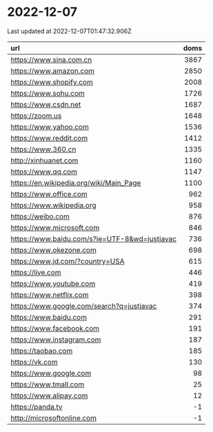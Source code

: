 # 2022-12-07

<!-- BEGIN -->
Last updated at 2022-12-07T01:47:32.906Z

url | doms
:- | -:
https://www.sina.com.cn | 3867
https://www.amazon.com | 2850
https://www.shopify.com | 2008
https://www.sohu.com | 1726
https://www.csdn.net | 1687
https://zoom.us | 1648
https://www.yahoo.com | 1536
https://www.reddit.com | 1412
https://www.360.cn | 1335
http://xinhuanet.com | 1160
https://www.qq.com | 1147
https://en.wikipedia.org/wiki/Main_Page | 1100
https://www.office.com | 962
https://www.wikipedia.org | 958
https://weibo.com | 876
https://www.microsoft.com | 846
https://www.baidu.com/s?ie=UTF-8&wd=justjavac | 736
https://www.okezone.com | 698
https://www.jd.com/?country=USA | 615
https://live.com | 446
https://www.youtube.com | 419
https://www.netflix.com | 398
https://www.google.com/search?q=justjavac | 374
https://www.baidu.com | 291
https://www.facebook.com | 191
https://www.instagram.com | 187
https://taobao.com | 185
https://vk.com | 130
https://www.google.com | 98
https://www.tmall.com | 25
https://www.alipay.com | 12
https://panda.tv | -1
http://microsoftonline.com | -1
<!-- END -->
